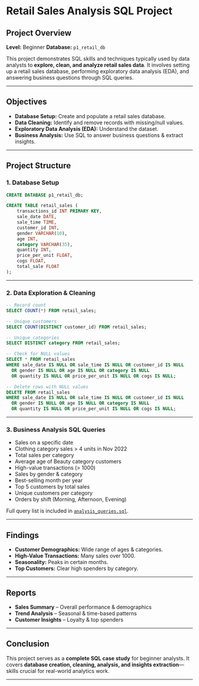 

# **Retail Sales Analysis SQL Project**

## **Project Overview**

**Level:** Beginner
**Database:** `p1_retail_db`

This project demonstrates SQL skills and techniques typically used by data analysts to **explore, clean, and analyze retail sales data**.
It involves setting up a retail sales database, performing exploratory data analysis (EDA), and answering business questions through SQL queries.


---

## **Objectives**

* **Database Setup:** Create and populate a retail sales database.
* **Data Cleaning:** Identify and remove records with missing/null values.
* **Exploratory Data Analysis (EDA):** Understand the dataset.
* **Business Analysis:** Use SQL to answer business questions & extract insights.

---

## **Project Structure**

### **1. Database Setup**

```sql
CREATE DATABASE p1_retail_db;

CREATE TABLE retail_sales (
    transactions_id INT PRIMARY KEY,
    sale_date DATE,	
    sale_time TIME,
    customer_id INT,	
    gender VARCHAR(10),
    age INT,
    category VARCHAR(35),
    quantity INT,
    price_per_unit FLOAT,	
    cogs FLOAT,
    total_sale FLOAT
);
```

---

### **2. Data Exploration & Cleaning**

```sql
-- Record count
SELECT COUNT(*) FROM retail_sales;

-- Unique customers
SELECT COUNT(DISTINCT customer_id) FROM retail_sales;

-- Unique categories
SELECT DISTINCT category FROM retail_sales;

-- Check for NULL values
SELECT * FROM retail_sales
WHERE sale_date IS NULL OR sale_time IS NULL OR customer_id IS NULL 
  OR gender IS NULL OR age IS NULL OR category IS NULL 
  OR quantity IS NULL OR price_per_unit IS NULL OR cogs IS NULL;

-- Delete rows with NULL values
DELETE FROM retail_sales
WHERE sale_date IS NULL OR sale_time IS NULL OR customer_id IS NULL 
  OR gender IS NULL OR age IS NULL OR category IS NULL 
  OR quantity IS NULL OR price_per_unit IS NULL OR cogs IS NULL;
```

---

### **3. Business Analysis SQL Queries**

* Sales on a specific date
* Clothing category sales > 4 units in Nov 2022
* Total sales per category
* Average age of Beauty category customers
* High-value transactions (> 1000)
* Sales by gender & category
* Best-selling month per year
* Top 5 customers by total sales
* Unique customers per category
* Orders by shift (Morning, Afternoon, Evening)

Full query list is included in [`analysis_queries.sql`](analysis_queries.sql).

---

## **Findings**

* **Customer Demographics:** Wide range of ages & categories.
* **High-Value Transactions:** Many sales over 1000.
* **Seasonality:** Peaks in certain months.
* **Top Customers:** Clear high spenders by category.

---

## **Reports**

* **Sales Summary** – Overall performance & demographics
* **Trend Analysis** – Seasonal & time-based patterns
* **Customer Insights** – Loyalty & top spenders

---

## **Conclusion**

This project serves as a **complete SQL case study** for beginner analysts.
It covers **database creation, cleaning, analysis, and insights extraction**—skills crucial for real-world analytics work.

---




